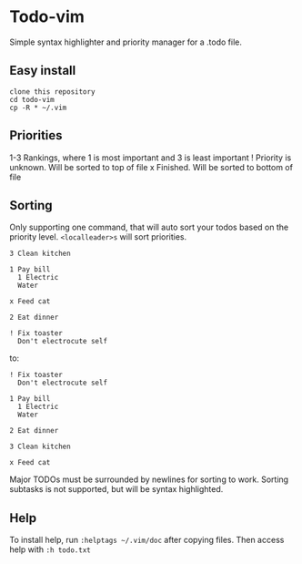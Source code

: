 # Todo-vim

Simple syntax highlighter and priority manager for a .todo file.

## Easy install

    clone this repository
    cd todo-vim
    cp -R * ~/.vim

## Priorities

1-3 Rankings, where 1 is most important and 3 is least important
! Priority is unknown. Will be sorted to top of file
x Finished. Will be sorted to bottom of file

## Sorting

Only supporting one command, that will auto sort your todos based on the priority level.
`<localleader>s` will sort priorities.

    3 Clean kitchen

    1 Pay bill
      1 Electric
      Water

    x Feed cat

    2 Eat dinner

    ! Fix toaster
      Don't electrocute self

to:

    ! Fix toaster
      Don't electrocute self

    1 Pay bill
      1 Electric
      Water

    2 Eat dinner

    3 Clean kitchen

    x Feed cat

Major TODOs must be surrounded by newlines for sorting to work. Sorting subtasks is not supported, but will be syntax highlighted.

## Help

To install help, run `:helptags ~/.vim/doc` after copying files. Then access help with `:h todo.txt`

